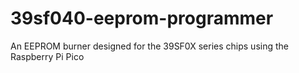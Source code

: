 # 39sf040-eeprom-programmer
An EEPROM burner designed for the 39SF0X series chips using the Raspberry Pi Pico
